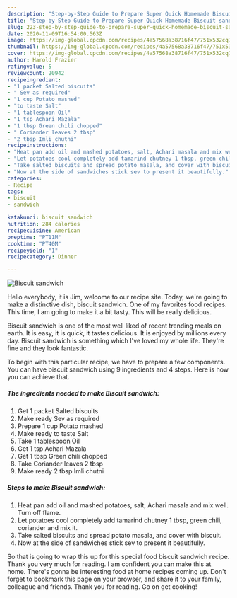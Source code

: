 ```yaml
---
description: "Step-by-Step Guide to Prepare Super Quick Homemade Biscuit sandwich"
title: "Step-by-Step Guide to Prepare Super Quick Homemade Biscuit sandwich"
slug: 223-step-by-step-guide-to-prepare-super-quick-homemade-biscuit-sandwich
date: 2020-11-09T16:54:00.563Z
image: https://img-global.cpcdn.com/recipes/4a57568a38716f47/751x532cq70/biscuit-sandwich-recipe-main-photo.jpg
thumbnail: https://img-global.cpcdn.com/recipes/4a57568a38716f47/751x532cq70/biscuit-sandwich-recipe-main-photo.jpg
cover: https://img-global.cpcdn.com/recipes/4a57568a38716f47/751x532cq70/biscuit-sandwich-recipe-main-photo.jpg
author: Harold Frazier
ratingvalue: 5
reviewcount: 20942
recipeingredient:
- "1 packet Salted biscuits"
- " Sev as required"
- "1 cup Potato mashed"
- "to taste Salt"
- "1 tablespoon Oil"
- "1 tsp Achari Mazala"
- "1 tbsp Green chili chopped"
- " Coriander leaves 2 tbsp"
- "2 tbsp Imli chutni"
recipeinstructions:
- "Heat pan add oil and mashed potatoes, salt, Achari masala and mix well. Turn off flame."
- "Let potatoes cool completely add tamarind chutney 1 tbsp, green chili, coriander and mix it."
- "Take salted biscuits and spread potato masala, and cover with biscuit."
- "Now at the side of sandwiches stick sev to present it beautifully."
categories:
- Recipe
tags:
- biscuit
- sandwich

katakunci: biscuit sandwich 
nutrition: 284 calories
recipecuisine: American
preptime: "PT11M"
cooktime: "PT40M"
recipeyield: "1"
recipecategory: Dinner

---
```



![Biscuit sandwich](https://img-global.cpcdn.com/recipes/4a57568a38716f47/751x532cq70/biscuit-sandwich-recipe-main-photo.jpg)

Hello everybody, it is Jim, welcome to our recipe site. Today, we're going to make a distinctive dish, biscuit sandwich. One of my favorites food recipes. This time, I am going to make it a bit tasty. This will be really delicious.



Biscuit sandwich is one of the most well liked of recent trending meals on earth. It is easy, it is quick, it tastes delicious. It is enjoyed by millions every day. Biscuit sandwich is something which I've loved my whole life. They're fine and they look fantastic.


To begin with this particular recipe, we have to prepare a few components. You can have biscuit sandwich using 9 ingredients and 4 steps. Here is how you can achieve that.

<!--inarticleads1-->

##### The ingredients needed to make Biscuit sandwich:

1. Get 1 packet Salted biscuits
1. Make ready  Sev as required
1. Prepare 1 cup Potato mashed
1. Make ready to taste Salt
1. Take 1 tablespoon Oil
1. Get 1 tsp Achari Mazala
1. Get 1 tbsp Green chili chopped
1. Take  Coriander leaves 2 tbsp
1. Make ready 2 tbsp Imli chutni




<!--inarticleads2-->

##### Steps to make Biscuit sandwich:

1. Heat pan add oil and mashed potatoes, salt, Achari masala and mix well. Turn off flame.
1. Let potatoes cool completely add tamarind chutney 1 tbsp, green chili, coriander and mix it.
1. Take salted biscuits and spread potato masala, and cover with biscuit.
1. Now at the side of sandwiches stick sev to present it beautifully.




So that is going to wrap this up for this special food biscuit sandwich recipe. Thank you very much for reading. I am confident you can make this at home. There's gonna be interesting food at home recipes coming up. Don't forget to bookmark this page on your browser, and share it to your family, colleague and friends. Thank you for reading. Go on get cooking!
